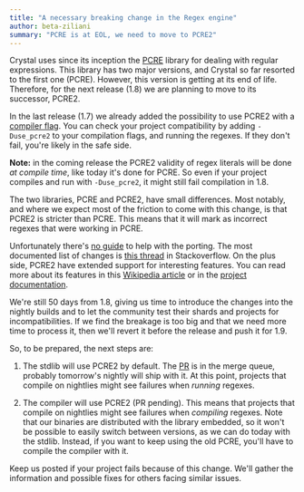 ```yaml
---
title: "A necessary breaking change in the Regex engine"
author: beta-ziliani
summary: "PCRE is at EOL, we need to move to PCRE2"
---
```


Crystal uses since its inception the [PCRE](https://www.pcre.org/) library for dealing with regular expressions. This library has two major versions, and Crystal so far resorted to the first one (PCRE). However, this version is getting at its end of life. Therefore, for the next release (1.8) we are planning to move to its successor, PCRE2.

In the last release (1.7) we already added the possibility to use PCRE2 with a [compiler flag](https://crystal-lang.org/reference/1.7/syntax_and_semantics/literals/regex.html). You can check your project compatibility by adding `-Duse_pcre2` to your compilation flags, and running the regexes. If they don't fail, you're likely in the safe side.

**Note:** in the coming release the PCRE2 validity of regex literals will be done _at compile time_, like today it's done for PCRE. So even if your project compiles and run with `-Duse_pcre2`, it might still fail compilation in 1.8.

The two libraries, PCRE and PCRE2, have small differences. Most notably, and where we expect most of the friction to come with this change, is that PCRE2 is stricter than PCRE. This means that it will mark as incorrect regexes that were working in PCRE.

Unfortunately there's [no guide](https://github.com/PCRE2Project/pcre2/issues/51) to help with the porting. The most documented list of changes is [this thread](https://stackoverflow.com/questions/70273084/regex-differences-between-pcre-and-pcre2) in Stackoverflow. On the plus side, PCRE2 have extended support for interesting features. You can read more about its features in this [Wikipedia article](https://en.wikipedia.org/wiki/Perl_Compatible_Regular_Expressions) or in the [project documentation](https://www.pcre.org/).

We're still 50 days from 1.8, giving us time to introduce the changes into the nightly builds and to let the community test their shards and projects for incompatibilities. If we find the breakage is too big and that we need more time to process it, then we'll revert it before the release and push it for 1.9.

So, to be prepared, the next steps are:

 1. The stdlib will use PCRE2 by default. The [PR](https://github.com/crystal-lang/crystal/pull/12978) is in the merge queue, probably tomorrow's nightly will ship with it. At this point, projects that compile on nightlies might see failures when _running_ regexes.

 2. The compiler will use PCRE2 (PR pending). This means that projects that compile on nightlies might see failures when _compiling_ regexes. Note that our binaries are distributed with the library embedded, so it won't be possible to easily switch between versions, as we can do today with the stdlib. Instead, if you want to keep using the old PCRE, you'll have to compile the compiler with it.

Keep us posted if your project fails because of this change.  We'll gather the information and possible fixes for others facing similar issues.
